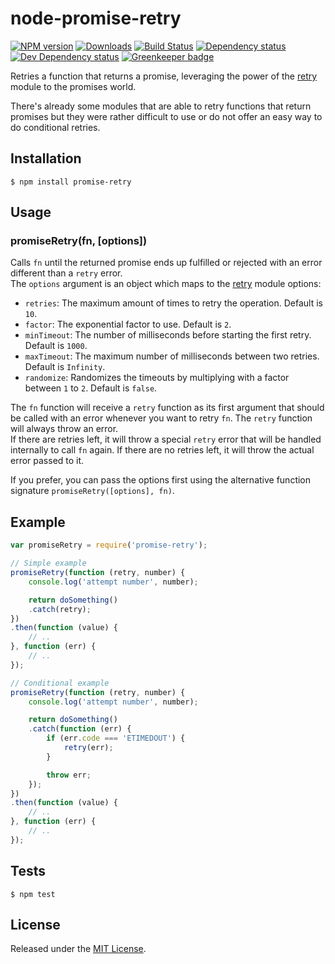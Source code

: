 # node-promise-retry

[![NPM version][npm-image]][npm-url] [![Downloads][downloads-image]][npm-url] [![Build Status][travis-image]][travis-url] [![Dependency status][david-dm-image]][david-dm-url] [![Dev Dependency status][david-dm-dev-image]][david-dm-dev-url] [![Greenkeeper badge][greenkeeper-image]][greenkeeper-url]

[npm-url]:https://npmjs.org/package/promise-retry

[downloads-image]:http://img.shields.io/npm/dm/promise-retry.svg

[npm-image]:http://img.shields.io/npm/v/promise-retry.svg

[travis-url]:https://travis-ci.org/IndigoUnited/node-promise-retry

[travis-image]:http://img.shields.io/travis/IndigoUnited/node-promise-retry/master.svg

[david-dm-url]:https://david-dm.org/IndigoUnited/node-promise-retry

[david-dm-image]:https://img.shields.io/david/IndigoUnited/node-promise-retry.svg

[david-dm-dev-url]:https://david-dm.org/IndigoUnited/node-promise-retry?type=dev

[david-dm-dev-image]:https://img.shields.io/david/dev/IndigoUnited/node-promise-retry.svg

[greenkeeper-image]:https://badges.greenkeeper.io/IndigoUnited/node-promise-retry.svg

[greenkeeper-url]:https://greenkeeper.io/

Retries a function that returns a promise, leveraging the power of the [retry](https://github.com/tim-kos/node-retry)
module to the promises world.

There's already some modules that are able to retry functions that return promises but
they were rather difficult to use or do not offer an easy way to do conditional retries.

## Installation

`$ npm install promise-retry`

## Usage

### promiseRetry(fn, [options])

Calls `fn` until the returned promise ends up fulfilled or rejected with an error different than
a `retry` error.   
The `options` argument is an object which maps to the [retry](https://github.com/tim-kos/node-retry) module options:

- `retries`: The maximum amount of times to retry the operation. Default is `10`.
- `factor`: The exponential factor to use. Default is `2`.
- `minTimeout`: The number of milliseconds before starting the first retry. Default is `1000`.
- `maxTimeout`: The maximum number of milliseconds between two retries. Default is `Infinity`.
- `randomize`: Randomizes the timeouts by multiplying with a factor between `1` to `2`. Default is `false`.

The `fn` function will receive a `retry` function as its first argument that should be called with an error whenever you
want to retry `fn`. The `retry` function will always throw an error.   
If there are retries left, it will throw a special `retry` error that will be handled internally to call `fn` again.
If there are no retries left, it will throw the actual error passed to it.

If you prefer, you can pass the options first using the alternative function signature `promiseRetry([options], fn)`.

## Example

```js
var promiseRetry = require('promise-retry');

// Simple example
promiseRetry(function (retry, number) {
    console.log('attempt number', number);

    return doSomething()
    .catch(retry);
})
.then(function (value) {
    // ..
}, function (err) {
    // ..
});

// Conditional example
promiseRetry(function (retry, number) {
    console.log('attempt number', number);

    return doSomething()
    .catch(function (err) {
        if (err.code === 'ETIMEDOUT') {
            retry(err);
        }

        throw err;
    });
})
.then(function (value) {
    // ..
}, function (err) {
    // ..
});
```

## Tests

`$ npm test`

## License

Released under the [MIT License](http://www.opensource.org/licenses/mit-license.php).
